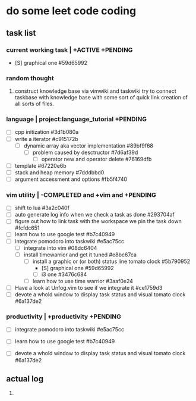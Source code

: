 # do some leet code coding

## task list


### current working task | +ACTIVE +PENDING
* [S] graphical one  #59d65992



### random thought

1. construct knowledge base via vimwiki and taskwiki try to connect taskbase
   with knowledge base with some sort of quick link creation of all sorts of
   files.

### language | project:language_tutorial +PENDING
* [ ] cpp initization  #3d1b080a
* [ ] write a iterator  #c915172b
    * [ ] dynamic array aka vector implementation  #89bf9f68
        * [ ] problem caused by desctructor  #7d6af39d
            * [ ] operator new and operator delete  #76169dfb
* [ ] template  #67220e6b
* [ ] stack and heap memory  #7dddbbd0
* [ ] argument accessment and options  #fb5f4740

### vim utility |  -COMPLETED and +vim and +PENDING 
* [ ] shift to lua  #3a2c040f
* [ ] auto generate log info when we check a task as done  #293704af
* [ ] figure out how to link task with the workspace we pin the task down  #fcfdc651
* [ ] learn how to use google test  #b7c40949
* [ ] integrate pomodoro into taskwiki  #e5ac75cc
    * [ ] integrate into vim  #08dc6404
    * [ ] install timewarrior and get it tuned  #e8bc67ca
        * [ ] install a graphic or (or both) status line tomato clock  #5b790952
            * [S] graphical one  #59d65992
            * [ ] i3 one  #3476c684
        * [ ] learn how to use time warrior  #3aaf0e24
* [ ] Have a look at Unfog.vim to see if we integrate it  #ce1759d3
* [ ] devote a whold window to display task status and visual tomato clock  #6a137de2

### productivity | +productivity +PENDING
* [ ] integrate pomodoro into taskwiki  #e5ac75cc
* [ ] learn how to use google test  #b7c40949
* [ ] devote a whold window to display task status and visual tomato clock  #6a137de2


## actual log
1. 
